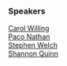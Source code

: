 ### Speakers

[Carol Willing](#steam-workshops-with-binder-and-jupyterhub)<br>
[Paco Nathan](#human-in-the-loop-with-jupyter-notebooks)<br>
[Stephen Welch](#just-how-hard-is-it-to-drive-a-car-with-a-camera?)<br>
[Shannon Quinn](#reproducible-segmentation-of-not-quite-objects-in-jupyter-notebooks)<br>